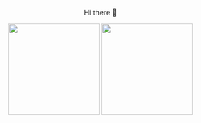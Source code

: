 <div align="center" style="margin-bottom:100px">
<p>Hi there 👋</p>
<img height="180em" src="https://github-readme-stats-kappa-orpin-64.vercel.app/api?username=muryarth&show_icons=true&theme=dracula&include_all_commits=true&count_private=true"/>
<img height="180em" src="https://github-readme-stats.vercel.app/api/top-langs/?username=muryarth&layout=compact&langs_count=16&theme=dracula"/>
</div>

<!--
**muryarth/muryarth** is a ✨ _special_ ✨ repository because its `README.md` (this file) appears on your GitHub profile.

Here are some ideas to get you started:

- 🔭 I’m currently working on ...
- 🌱 I’m currently learning ...
- 👯 I’m looking to collaborate on ...
- 🤔 I’m looking for help with ...
- 💬 Ask me about ...
- 📫 How to reach me: ...
- 😄 Pronouns: ...
- ⚡ Fun fact: ...
-->
